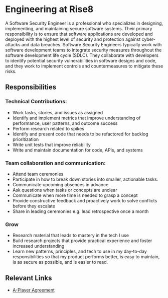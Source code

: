 # Engineering at Rise8

A Software Security Engineer is a professional who specializes in designing, implementing, and maintaining secure software systems. Their primary responsibility is to ensure that software applications are developed and deployed with the highest level of security and protection against cyber-attacks and data breaches.
Software Security Engineers typically work with software development teams to integrate security measures throughout the software development life cycle (SDLC). They collaborate with developers to identify potential security vulnerabilities in software designs and code, and they work to implement controls and countermeasures to mitigate these risks.

## Responsibilities

### Technical Contributions:
* Work tasks, stories, and issues as assigned
* Identify and implement metrics that improve understanding of performance, user patterns, and outcome success 
* Perform research related to spikes
* Identify and present code that needs to be refactored for backlog prioritization
* Write unit tests that improve reliability
* Write and maintain documentation for code, APIs, and systems 

### Team collaboration and communication:
* Attend team ceremonies
* Participate in how to break down stories into smaller, actionable tasks.
* Communicate upcoming absences in advance
* Ask questions when tasks or concepts are unclear
* Communicate when more time is needed to grasp a concept
* Provide constructive feedback and proactively work to solve conflicts before they escalate 
* Share in leading ceremonies e.g. lead retrospective once a month

### Grow
* Research material that leads to mastery in the tech I use
* Build research projects that provide practical experience and foster increased understanding
* Learn new patterns, principles, and tech to use in my day-to-day responsibilities so that my product performs better, is easy to maintain, is as secure as possible, and is easier to read.

## Relevant Links
* [A-Player Agreement](https://docs.google.com/document/d/1qUx49qN55SIyTkURXGy-VUMBaMeTkyheMyMHPJ3wRHU/edit)
